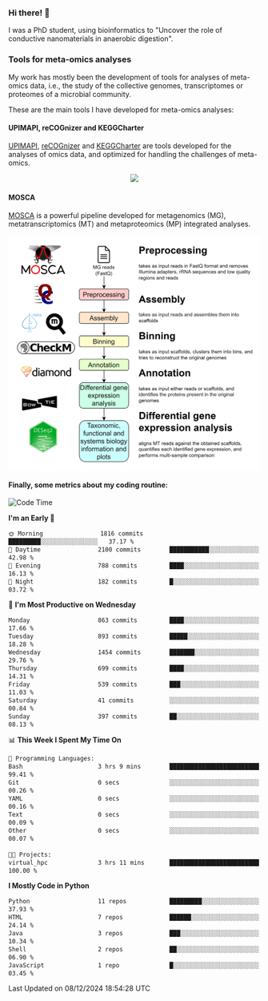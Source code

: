 ### Hi there! 👋

I was a PhD student, using bioinformatics to "Uncover the role of conductive nanomaterials in anaerobic digestion".

### Tools for meta-omics analyses

My work has mostly been the development of tools for analyses of meta-omics data, i.e., the study of the collective genomes, transcriptomes or proteomes of a microbial community.

These are the main tools I have developed for meta-omics analyses:

#### UPIMAPI, reCOGnizer and KEGGCharter

[UPIMAPI](https://github.com/iquasere/UPIMAPI), [reCOGnizer](https://github.com/iquasere/reCOGnizer) and [KEGGCharter](https://github.com/iquasere/KEGGCharter) are tools developed for the analyses of omics data, and optimized for handling the challenges of meta-omics.

<p align="center">
    <img src="assets/annotation_paper.png">
</p>

#### MOSCA

[MOSCA](https://github.com/iquasere/MOSCA) is a powerful pipeline developed for metagenomics (MG), metatranscriptomics (MT) and metaproteomics (MP) integrated analyses.

<p align="center">
    <img src="assets/mosca_workflow.png" align="center" width="700">
</p>


#### Finally, some metrics about my coding routine:

<!--START_SECTION:waka-->
![Code Time](http://img.shields.io/badge/Code%20Time-888%20hrs%2039%20mins-blue)

**I'm an Early 🐤** 

```text
🌞 Morning                1816 commits        █████████░░░░░░░░░░░░░░░░   37.17 % 
🌆 Daytime                2100 commits        ███████████░░░░░░░░░░░░░░   42.98 % 
🌃 Evening                788 commits         ████░░░░░░░░░░░░░░░░░░░░░   16.13 % 
🌙 Night                  182 commits         █░░░░░░░░░░░░░░░░░░░░░░░░   03.72 % 
```
📅 **I'm Most Productive on Wednesday** 

```text
Monday                   863 commits         ████░░░░░░░░░░░░░░░░░░░░░   17.66 % 
Tuesday                  893 commits         █████░░░░░░░░░░░░░░░░░░░░   18.28 % 
Wednesday                1454 commits        ███████░░░░░░░░░░░░░░░░░░   29.76 % 
Thursday                 699 commits         ████░░░░░░░░░░░░░░░░░░░░░   14.31 % 
Friday                   539 commits         ███░░░░░░░░░░░░░░░░░░░░░░   11.03 % 
Saturday                 41 commits          ░░░░░░░░░░░░░░░░░░░░░░░░░   00.84 % 
Sunday                   397 commits         ██░░░░░░░░░░░░░░░░░░░░░░░   08.13 % 
```


📊 **This Week I Spent My Time On** 

```text
💬 Programming Languages: 
Bash                     3 hrs 9 mins        █████████████████████████   99.41 % 
Git                      0 secs              ░░░░░░░░░░░░░░░░░░░░░░░░░   00.26 % 
YAML                     0 secs              ░░░░░░░░░░░░░░░░░░░░░░░░░   00.16 % 
Text                     0 secs              ░░░░░░░░░░░░░░░░░░░░░░░░░   00.09 % 
Other                    0 secs              ░░░░░░░░░░░░░░░░░░░░░░░░░   00.07 % 

🐱‍💻 Projects: 
virtual_hpc              3 hrs 11 mins       █████████████████████████   100.00 % 
```

**I Mostly Code in Python** 

```text
Python                   11 repos            █████████░░░░░░░░░░░░░░░░   37.93 % 
HTML                     7 repos             ██████░░░░░░░░░░░░░░░░░░░   24.14 % 
Java                     3 repos             ███░░░░░░░░░░░░░░░░░░░░░░   10.34 % 
Shell                    2 repos             ██░░░░░░░░░░░░░░░░░░░░░░░   06.90 % 
JavaScript               1 repo              █░░░░░░░░░░░░░░░░░░░░░░░░   03.45 % 
```




 Last Updated on 08/12/2024 18:54:28 UTC
<!--END_SECTION:waka-->
